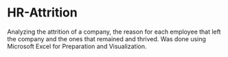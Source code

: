# HR-Attrition
Analyzing the attrition of a company, the reason for each employee that left the company and the ones that remained and thrived. Was done using Microsoft Excel for Preparation and Visualization.
